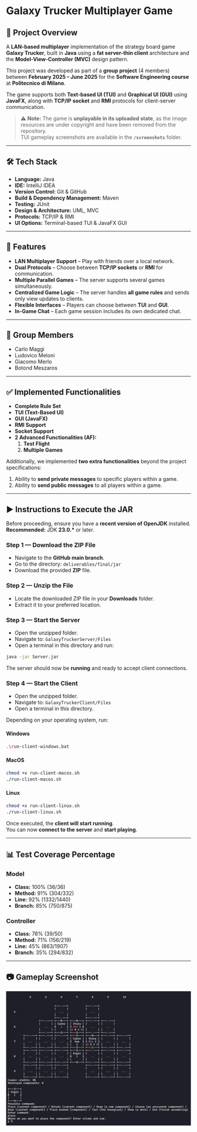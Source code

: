 # Galaxy Trucker Multiplayer Game

## 🧾 Project Overview

A **LAN-based multiplayer** implementation of the strategy board game **Galaxy Trucker**, built in **Java** using a **fat server-thin client** architecture and the **Model-View-Controller (MVC)** design pattern.

This project was developed as part of a **group project** (4 members) between **February 2025 – June 2025** for the **Software Engineering course** at **Politecnico di Milano**.

The game supports both **Text-based UI (TUI)** and **Graphical UI (GUI)** using **JavaFX**, along with **TCP/IP socket** and **RMI** protocols for client-server communication.

> ⚠️ **Note:** The game is **unplayable in its uploaded state**, as the image resources are under copyright and have been removed from the repository.  
> TUI gameplay screenshots are available in the **`/screenshots`** folder.

---

## 🛠 Tech Stack

- **Language:** Java
- **IDE:** IntelliJ IDEA
- **Version Control:** Git & GitHub
- **Build & Dependency Management:** Maven
- **Testing:** JUnit
- **Design & Architecture:** UML, MVC
- **Protocols:** TCP/IP & RMI
- **UI Options:** Terminal-based TUI & JavaFX GUI

---

## 🚀 Features

- **LAN Multiplayer Support** – Play with friends over a local network.
- **Dual Protocols** – Choose between **TCP/IP sockets** or **RMI** for communication.
- **Multiple Parallel Games** – The server supports several games simultaneously.
- **Centralized Game Logic** – The server handles **all game rules** and sends only view updates to clients.
- **Flexible Interfaces** – Players can choose between **TUI** and **GUI**.
- **In-Game Chat** – Each game session includes its own dedicated chat.

---

## 👥 Group Members

- Carlo Maggi
- Ludovico Meloni
- Giacomo Merlo
- Botond Meszaros

---

## ✅ Implemented Functionalities

- **Complete Rule Set**
- **TUI (Text-Based UI)**
- **GUI (JavaFX)**
- **RMI Support**
- **Socket Support**
- **2 Advanced Functionalities (AF):**
  1. **Test Flight**
  2. **Multiple Games**

Additionally, we implemented **two extra functionalities** beyond the project specifications:

1. Ability to **send private messages** to specific players within a game.
2. Ability to **send public messages** to all players within a game.

---

## ▶️ Instructions to Execute the JAR

Before proceeding, ensure you have a **recent version of OpenJDK** installed.  
**Recommended:** JDK **23.0.\*** or later.

### **Step 1 — Download the ZIP File**

- Navigate to the **GitHub main branch**.
- Go to the directory: `deliverables/final/jar`
- Download the provided **ZIP** file.

### **Step 2 — Unzip the File**

- Locate the downloaded ZIP file in your **Downloads** folder.
- Extract it to your preferred location.

### **Step 3 — Start the Server**

- Open the unzipped folder.
- Navigate to: `GalaxyTruckerServer/Files`
- Open a terminal in this directory and run:

```bash
java -jar Server.jar
```

The server should now be **running** and ready to accept client connections.

### **Step 4 — Start the Client**

- Open the unzipped folder.
- Navigate to: `GalaxyTruckerClient/Files`
- Open a terminal in this directory.

Depending on your operating system, run:

#### **Windows**

```bash
.\run-client-windows.bat
```

#### **MacOS**

```bash
chmod +x run-client-macos.sh
./run-client-macos.sh
```

#### **Linux**

```bash
chmod +x run-client-linux.sh
./run-client-linux.sh
```

Once executed, the **client will start running**.  
You can now **connect to the server** and **start playing**.

---

## 📊 Test Coverage Percentage

### **Model**

- **Class:** 100% (36/36)
- **Method:** 91% (304/332)
- **Line:** 92% (1332/1440)
- **Branch:** 85% (750/875)

### **Controller**

- **Class:** 78% (39/50)
- **Method:** 71% (156/219)
- **Line:** 45% (863/1907)
- **Branch:** 35% (294/832)

---

## 📷 Gameplay Screenshot

![A TUI gameplay screenshot](screenshots/TUI_Assembly.jpg)
